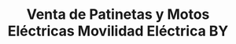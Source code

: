 ---
title: "Venta de Patinetas y Motos Eléctricas Movilidad Eléctrica BY"
url: /bogota-d-c/venta-de-patinetas-y-motos-electricas-movilidad-electrica-by/
shop: general
---